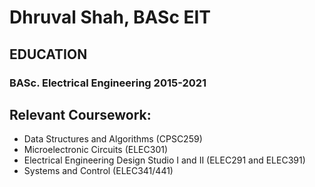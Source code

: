 <picture>
  <source media="(prefers-color-scheme: dark)" srcset="https://user-images.githubusercontent.com/25423296/163456776-7f95b81a-f1ed-45f7-b7ab-8fa810d529fa.png">
</picture>

# Dhruval Shah, BASc EIT

## EDUCATION
###   BASc. Electrical Engineering 2015-2021
##  Relevant Coursework:
  <ul>
    <li>Data Structures and Algorithms (CPSC259)</li>
    <li>Microelectronic Circuits (ELEC301)</li>
    <li>Electrical Engineering Design Studio I and II (ELEC291 and ELEC391)</li>
    <li>Systems and Control (ELEC341/441)</li>
  </ul>




